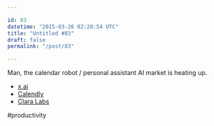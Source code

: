 ```yaml
---

id: 83
datetime: "2015-03-26 02:28:54 UTC"
title: "Untitled #83"
draft: false
permalink: "/post/83"

---
```


Man, the calendar robot / personal assistant AI market is heating up.

 * [x.ai](https://x.ai/)
 * [Calendly](https://calendly.com/)
 * [Clara Labs](https://claralabs.com/)

#productivity

